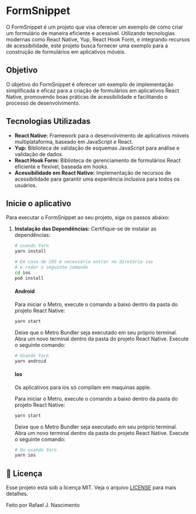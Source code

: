# FormSnippet

O FormSnippet é um projeto que visa oferecer um exemplo de como criar um formulário de maneira eficiente e acessível. Utilizando tecnologias modernas como React Native, Yup, React Hook Form, e integrando recursos de acessibilidade, este projeto busca fornecer uma exemplo para a construção de formulários em aplicativos móveis.

## Objetivo

O objetivo do FormSnippet é oferecer um exemplo de implementação simplificada e eficaz para a criação de formulários em aplicativos React Native, promovendo boas práticas de acessibilidade e facilitando o processo de desenvolvimento.

## Tecnologias Utilizadas

- **React Native:** Framework para o desenvolvimento de aplicativos móveis multiplataforma, baseado em JavaScript e React.
- **Yup:** Biblioteca de validação de esquemas JavaScript para análise e validação de dados.
- **React Hook Form:** Biblioteca de gerenciamento de formulários React eficiente e flexível, baseada em hooks.
- **Acessibilidade em React Native:** Implementação de recursos de acessibilidade para garantir uma experiência inclusiva para todos os usuários.

## Inicie o aplicativo

Para executar o FormSnippet ao seu projeto, siga os passos abaixo:

1. **Instalação das Dependências:**
    Certifique-se de instalar as dependências:

    ```bash
    # usando Yarn
    yarn install

    # Em caso de iOS é necessário entrar no diretório ios
    # e rodar o seguinte comando
    cd ios
    pod install
    ```

    #### Android

    Para iniciar o Metro, execute o comando a baixo dentro da pasta do projeto React Native:

    ```bash
    yarn start
    ```

    Deixe que o Metro Bundler seja executado em seu próprio terminal. Abra um novo terminal dentro da pasta do projeto React Native. Execute o seguinte comando:

    ```bash
    # Usando Yarn
    yarn android
    ```

    #### Ios

    Os aplicativos para ios só compilam em maquinas apple.

    Para iniciar o Metro, execute o comando a baixo dentro da pasta do projeto React Native:

    ```bash
    yarn start
    ```

    Deixe que o Metro Bundler seja executado em seu próprio terminal. Abra um novo terminal dentro da pasta do projeto React Native. Execute o seguinte comando:

    ```bash
    # Ou usando Yarn
    yarn ios
    ```

## :memo: Licença

Esse projeto está sob a licença MIT. Veja o arquivo [LICENSE](LICENSE.md) para mais detalhes.

Feito por Rafael J. Nascimento
